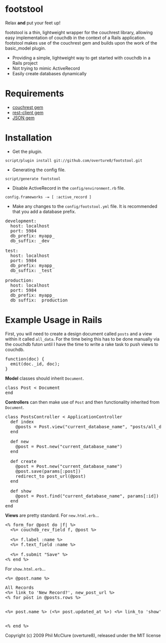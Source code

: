 footstool
=========

Relax **and** put your feet up!

footstool is a thin, lightweight wrapper for the couchrest library, allowing easy implementation of couchdb in the context of a Rails application.  footstool makes use of the couchrest gem and builds upon the work of the basic_model plugin.

- Providing a simple, lightweight way to get started with couchdb in a Rails project
- Not trying to mimic ActiveRecord
- Easily create databases dynamically

Requirements
============

- [couchrest gem](http://github.com/hpoydar/couchrest-rails)
- [rest-client gem](http://code.google.com/p/rest-client/)
- [JSON gem](http://flori.github.com/json/)

Installation
============

- Get the plugin.

`script/plugin install git://github.com/overture8/footstool.git`

- Generating the config file.

`script/generate footstool`

- Disable ActiveRecord in the `config/environment.rb` file.

`config.frameworks -= [ :active_record ]`

- Make any changes to the `config/footstool.yml` file.  It is recommended that you add a database prefix.

<pre>
development:
  host: localhost
  port: 5984
  db_prefix: myapp_
  db_suffix: _dev
          
test:
  host: localhost
  port: 5984
  db_prefix: myapp_
  db_suffix: _test
                  
production:
  host: localhost
  port: 5984
  db_prefix: myapp_
  db_suffix: _production
</pre>

Example Usage in Rails
=====================

First, you will need to create a design document called `posts` and a view within it called `all_data`.  For the time being this has to be done manually via the couchdb futon until I have the time to write a rake task to push views to couchdb.
<pre>
function(doc) {
  emit(doc._id, doc);
}
</pre>

**Model** classes should inherit `Document`.

<pre>
class Post < Document
end
</pre>

**Controllers** can then make use of `Post` and then functionality inherited from `Document`.

<pre>
class PostsController < ApplicationController
  def index                                                                                                                                                 
    @posts = Post.view("current_database_name", "posts/all_data")
  end
    
  def new
    @post = Post.new("current_database_name")
  end

  def create
    @post = Post.new("current_database_name")
    @post.save(params[:post])
    redirect_to post_url(@post)
  end

  def show
    @post = Post.find("current_database_name", params[:id])
  end
end
</pre>

**Views** are pretty standard.  For `new.html.erb`...

<pre>
<% form_for @post do |f| %> 
  <%= couchdb_rev_field f, @post %>

  <%= f.label :name %>
  <%= f.text_field :name %>

  <%= f.submit "Save" %>
<% end %>
</pre>

For `show.html.erb`...
<pre>
<%= @post.name %>
</pre>

<pre>
All Records
<%= link_to 'New Record?', new_post_url %>
<% for post in @posts.rows %>
  <p><%= post.name %> (<%= post.updated_at %>) <%= link_to 'show', post_url(post) %></p>                                                     
<% end %>  
</pre>

Copyright (c) 2009 Phil McClure (overture8), released under the MIT license

